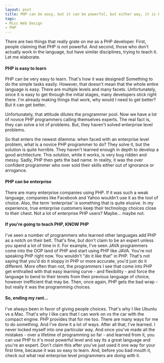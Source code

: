 ```yaml
---
layout: post
title: PHP can be easy, but it can be powerful, but either way, it is PHP
tags:
- Misc Web Design
- PHP
---
```


There are two things that really grate on me as a PHP developer.  First, people claiming that PHP is not powerful.  And second, those who don't actually work in the language, but have similar disciplines, trying to teach it.  Let me elaborate.



#### PHP is easy to learn


PHP can be very easy to learn.  That's how it was designed!  Something to do the simple tasks easily.  However, that doesn't mean that the whole entire language is easy.  There are multiple levels and many facets.  Unfortunately, since it is easy to get through the initial stages, many developers stick right there.  I'm already making things that work, why would I need to get better?  But it can get better.

Unfortunately, that attitude dilutes the programmer pool.  Now we have a lot of novice PHP programmers calling themselves experts.  The real fact is, they can solve a lot of problems.  But, they haven't solved enterprise level problems.

So that enters the newest dilemma: when faced with an enterprise level problem, what is a novice PHP programmer to do?  They solve it, but the solution is quite horrible.  They haven't learned enough in depth to develop a good architecture.  This solution, while it works, is very bug ridden and messy.  Sadly, PHP then gets the bad name.  In reality, it was the over confident programmer who over sold their skills either out of ignorance or arrogance.



#### PHP can be enterprise


There are many enterprise companies using PHP.  If it was such a weak language, companies like Facebook and Yahoo wouldn't use it as the tool of choice.  Also, the term 'enterprise' is something that is quite elusive.  In my experience, true enterprise customers keep their technology choices close to their chest.  Not a lot of enterprise PHP users?  Maybe... maybe not.



#### If you're going to teach PHP, KNOW PHP


I've seen a number of programmers who learned other languages add PHP as a notch on their belt. That's fine, but don't claim to be an expert unless you spend a lot of time in it.  For example, I've seen JAVA programmers come into the OOP land of PHP and start using PHP like JAVA.  You're not speaking PHP right now.  You wouldn't "do it like that" in PHP.  That's not saying that you'd do it sloppy in PHP or more accurate, you'd just do it different.  More often than not, the programmers I see that come into PHP get enthralled with that easy learning curve - and flexibility - and force the language to bend to their tenets from their previous language of choice, however inefficient that may be.  Then, once again, PHP gets the bad wrap - but really it was the programming choices.



#### So, ending my rant...


I've always been in favor of giving people choices.  That's why I like Ubuntu vs a Mac.  That's why I like cars that I can work on vs the car with the compact engine.  PHP provides that for me too.  There are many ways for me to do something.  And I've done it a lot of ways.  After all that, I've learned.  I never locked myself into one particular way.  And once you've made all the mistakes - over a lifetime of programming so far - and learned from it, you can use PHP to it's most powerful level and say its a great language and you're an expert.  Don't claim this after you've just used it one way for your first time, because it was so easy to learn.  And, before you bad mouth it, check out what real enterprise level programmers are doing with it.
